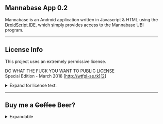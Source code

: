 ## Mannabase App 0.2 

Mannabase is an Android application written in Javascript & HTML using the [DroidScript IDE][1], which simply provides access to the Mannabase UBI program.

***

## License Info
This project uses an extremely permissive license.  

 DO WHAT THE FUCK YOU WANT TO PUBLIC LICENSE  
 Special Edition - March 2018 [http://wtfpl-se.tk][2]
 
<details>
<summary>Expand for license text.</summary> 
   <br>

 Everyone is permitted to copy and distribute verbatim or modified 
 copies of this license as the need arises. 

 	DO WHAT THE FUCK YOU WANT TO PUBLIC LICENSE (SE) 
 TERMS AND CONDITIONS TO USE, COPY, MODIFY, MEREGE, PUBLISH, COMPILE,
 DISTRIBUTE, SUBLICENSE, SELL, CONVERT AND OR, ANY OTHER LOGICAL YET 
 UNSPECIFIED ACTION INVOLVING ANY PORTION OF THE SOFTWARE OR SOURCE
 CODE ENCAPSALATED BY THIS LICENSE AGREEMENT.  

   0. DO WHAT THE FUCK YOU WANT TO.
  
   1. This License is strictly NON-BINDING upon all those who obtain  
      a copy of this document or the software it covers.

  ALL SOFTWARE AND OR SOURCE CODE RELEASED UNDER THIS AGREEMENT IS 
PROVIDED WITHOUT WARRANTY OF ANY KIND. IN NO EVENT SHALL THE AUTHORS
BE HELD LIABLE FOR ANY DAMAGE AND OR LEGAL ACTIONS THAT MAY ARISE.
ALL SOURCE CODE IS INTENDED TO BE READ AS SCIENCE FICTION STRICLY
FOR ENTERTAINMENT.
</details>

***

## Buy me a ~~Coffee~~ Beer?

<details>
<summary>Expandable</summary>
   <br>
   Visit my site for details on how to send me a bunch of nearly worthless alt coins that will instantly Go Moon the moment you stop Hodling them and be worthless again by the time I figure out my wallet has anything in it. But.. will still be enought for that beer.
   
   [http://backroom-studio.tk][3]

</details>

[1]: http://droidscript.org
[2]: http://wtfpl-se.tk
[3]: http://backroom-studio.tk
